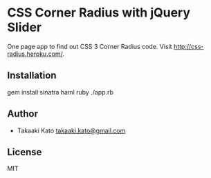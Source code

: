 # CSS Corner Radius with jQuery Slider

One page app to find out CSS 3 Corner Radius code. Visit <http://css-radius.heroku.com/>.

## Installation

  gem install sinatra haml
  ruby ./app.rb
  

## Author

* Takaaki Kato <takaaki.kato@gmail.com>

## License

MIT
